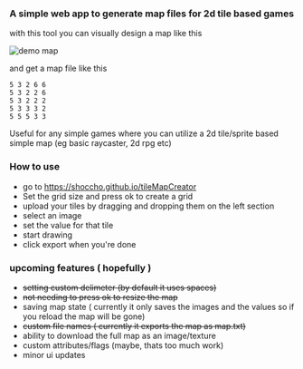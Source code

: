 ### A simple web app to generate map files for 2d tile based games

with this tool you can visually design a map like this

![demo map](https://github.com/user-attachments/assets/b5c73c7e-d384-4b3f-8630-eb5842382e0c)

and get a map file like this

```
5 3 2 6 6 
5 3 2 2 6 
5 3 2 2 2 
5 3 3 3 2 
5 5 5 3 3 
```


Useful for any simple games where you can utilize a 2d tile/sprite based simple map (eg basic raycaster, 2d rpg etc)

### How to use
- go to https://shoccho.github.io/tileMapCreator
- Set the grid size and press ok to create a grid
- upload your tiles by dragging and dropping them on the left section
- select an image
- set the value for that tile 
- start drawing 
- click export when you're done

### upcoming features ( hopefully )
- <s>setting custom delimeter (by default it uses spaces)</s>
- <s> not needing to press ok to resize the map</s>
- saving map state ( currently it only saves the images and the values so if you reload the map will be gone)
- <s>custom file names ( currently it exports the map as map.txt) </s>
- ability to download the full map as an image/texture
- custom attributes/flags (maybe, thats too much work)
- minor ui updates
